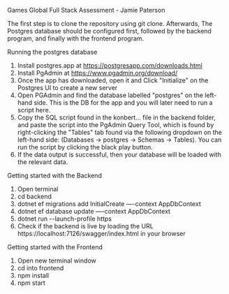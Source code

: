 Games Global Full Stack Assessment - Jamie Paterson

The first step is to clone the repository using git clone. Afterwards, The Postgres database should be configured first, followed by the backend program, and finally with the frontend program.

Running the postgres database
1) Install postgres.app at https://postgresapp.com/downloads.html
2) Install PgAdmin at https://www.pgadmin.org/download/
3) Once the app has downloaded, open it and Click "Initialize" on the Postgres UI to create a new server
4) Open PGAdmin and find the database labelled "postgres" on the left-hand side. This is the DB for the app and you will later need to run a script here.
5) Copy the SQL script found in the konbert... file in the backend folder, and paste the script into the PgAdmin Query Tool, which is found by right-clicking the "Tables" tab found via the following dropdown on the left-hand side: (Databases -> postgres -> Schemas -> Tables). You can run the script by clicking the black play button.
6) If the data output is successful, then your database will be loaded with the relevant data.

Getting started with the Backend 
1) Open terminal
2) cd backend
3) dotnet ef migrations add InitialCreate —-context AppDbContext
4) dotnet ef database update —-context AppDbContext
5)  dotnet run --launch-profile https
6) Check if the backend is live by loading the URL https://localhost:7126/swagger/index.html in your browser

Getting started with the Frontend
1) Open new terminal window
2) cd into frontend
3) npm install
4) npm start
